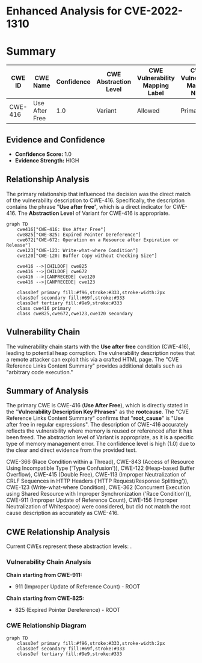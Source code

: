 # Enhanced Analysis for CVE-2022-1310

# Summary
| CWE ID | CWE Name | Confidence | CWE Abstraction Level | CWE Vulnerability Mapping Label | CWE-Vulnerability Mapping Notes |
|---|---|---|---|---|---|
| CWE-416 | Use After Free | 1.0 | Variant | Allowed | Primary CWE |

## Evidence and Confidence

*   **Confidence Score:** 1.0
*   **Evidence Strength:** HIGH

## Relationship Analysis
The primary relationship that influenced the decision was the direct match of the vulnerability description to CWE-416. Specifically, the description contains the phrase "**Use after free**", which is a direct indicator for CWE-416. The **Abstraction Level** of Variant for CWE-416 is appropriate.

```mermaid
graph TD
    cwe416["CWE-416: Use After Free"]
    cwe825["CWE-825: Expired Pointer Dereference"]
    cwe672["CWE-672: Operation on a Resource after Expiration or Release"]
    cwe123["CWE-123: Write-what-where Condition"]
    cwe120["CWE-120: Buffer Copy without Checking Size"]

    cwe416 -->|CHILDOF| cwe825
    cwe416 -->|CHILDOF| cwe672
    cwe416 -->|CANPRECEDE| cwe120
    cwe416 -->|CANPRECEDE| cwe123

    classDef primary fill:#f96,stroke:#333,stroke-width:2px
    classDef secondary fill:#69f,stroke:#333
    classDef tertiary fill:#9e9,stroke:#333
    class cwe416 primary
    class cwe825,cwe672,cwe123,cwe120 secondary
```

## Vulnerability Chain
The vulnerability chain starts with the **Use after free** condition (CWE-416), leading to potential heap corruption. The vulnerability description notes that a remote attacker can exploit this via a crafted HTML page. The "CVE Reference Links Content Summary" provides additional details such as "arbitrary code execution."

## Summary of Analysis
The primary CWE is CWE-416 (**Use After Free**), which is directly stated in the "**Vulnerability Description Key Phrases**" as the **rootcause**. The "CVE Reference Links Content Summary" confirms that "**root_cause**" is "Use after free in regular expressions". The description of CWE-416 accurately reflects the vulnerability where memory is reused or referenced after it has been freed. The abstraction level of Variant is appropriate, as it is a specific type of memory management error. The confidence level is high (1.0) due to the clear and direct evidence from the provided text.

CWE-366 (Race Condition within a Thread), CWE-843 (Access of Resource Using Incompatible Type ('Type Confusion')), CWE-122 (Heap-based Buffer Overflow), CWE-415 (Double Free), CWE-113 (Improper Neutralization of CRLF Sequences in HTTP Headers ('HTTP Request/Response Splitting')), CWE-123 (Write-what-where Condition), CWE-362 (Concurrent Execution using Shared Resource with Improper Synchronization ('Race Condition')), CWE-911 (Improper Update of Reference Count), CWE-156 (Improper Neutralization of Whitespace) were considered, but did not match the root cause description as accurately as CWE-416.


## CWE Relationship Analysis

Current CWEs represent these abstraction levels: .


### Vulnerability Chain Analysis

**Chain starting from CWE-911:**
- 911 (Improper Update of Reference Count) - ROOT


**Chain starting from CWE-825:**
- 825 (Expired Pointer Dereference) - ROOT



### CWE Relationship Diagram

```mermaid
graph TD
    classDef primary fill:#f96,stroke:#333,stroke-width:2px
    classDef secondary fill:#69f,stroke:#333
    classDef tertiary fill:#9e9,stroke:#333
```